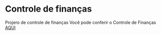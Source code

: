 # Controle de finanças
Projero de controle de finanças 
Você pode conferir o Controle de Finanças [AQUI](https://luccasals.github.io/Controle-de-financas/#)
